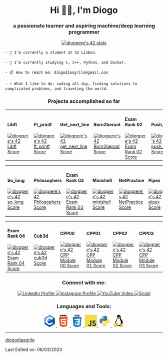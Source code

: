 <h1 align="center">Hi 👋🏽, I'm Diogo <!-- <img height="100" src="https://emoji.gg/assets/emoji/7841_EeveeVibe.gif"> --> </h1>
<h3 align="center">a passionate learner and aspiring machine/deep learning programmer</h3>

<div align="center">
    <a href="https://github.com/JaeSeoKim/badge42">
        <img src="https://badge42.vercel.app/api/v2/clje6kj09004408moe7dytvgi/stats?cursusId=21&coalitionId=112" alt="diogpere's 42 stats" />
    </a>
</div>

<div align="left">
    
    - 🔭 I’m currently a student at 42 Lisbon.
    
    - 🌱 I’m currently studying C, C++, Python, and Docker.
    
    - 📫 How to reach me: diogodiasgrilo@gmail.com
    
    - ⚡ What I like to do: coding all day, finding solutions to complicated problems, and traveling the world.
    
</div>

<h3 align="center">Projects accomplished so far</h3>

<table style="width:100%">
  <tr>
    <td>
      <h4 align="left">Libft</h4>
      <a href="https://github.com/diogodiasgrilo/Libft_42">
        <img src="https://badge42.vercel.app/api/v2/clje6kj09004408moe7dytvgi/project/3062416" alt="diogpere's 42 Libft Score" />
      </a>
    </td>
    <td>
      <h4 align="left">Ft_printf</h4>
      <a href="https://github.com/JaeSeoKim/badge42">
        <img src="https://badge42.vercel.app/api/v2/clje6kj09004408moe7dytvgi/project/3064714" alt="diogpere's 42 ft_printf Score" />
      </a>
    </td>
    <td>
      <h4 align="left">Get_next_line</h4>
        <a href="https://github.com/JaeSeoKim/badge42"><img src="https://badge42.vercel.app/api/v2/clje6kj09004408moe7dytvgi/project/3065656"                 alt="diogpere's 42 get_next_line Score" /></a>
    </td>
    <td>
      <h4 align="left">Born2beroot</h4>
        <a href="https://github.com/JaeSeoKim/badge42"><img src="https://badge42.vercel.app/api/v2/clje6kj09004408moe7dytvgi/project/3070473"                 alt="diogpere's 42 Born2beroot Score" /></a>
    </td>
    <td>
      <h4 align="left">Exam Rank 02</h4>
        <a href="https://github.com/JaeSeoKim/badge42"><img src="https://badge42.vercel.app/api/v2/clje6kj09004408moe7dytvgi/project/3071105"                 alt="diogpere's 42 Exam Rank 02 Score" /></a>
    </td>
    <td>
      <h4 align="left">Push_swap</h4>
        <a href="https://github.com/JaeSeoKim/badge42"><img src="https://badge42.vercel.app/api/v2/clje6kj09004408moe7dytvgi/project/3074867"                 alt="diogpere's 42 push_swap Score" /></a>
    </td>
  </tr>
</table>

<table style="width:100%">
    <tr>
        <td>
            <h4 align="left">So_long</h4>
            <a href="https://github.com/JaeSeoKim/badge42"><img src="https://badge42.vercel.app/api/v2/clje6kj09004408moe7dytvgi/project/3085312"                 alt="diogpere's 42 so_long Score" /></a>
        </td>
        <td>
            <h4 align="left">Philosophers</h4>
            <a href="https://github.com/JaeSeoKim/badge42"><img src="https://badge42.vercel.app/api/v2/clje6kj09004408moe7dytvgi/project/3092068"                 alt="diogpere's 42 Philosophers Score" /></a>
        </td>
        <td>
            <h4 align="left">Exam Rank 03</h4>
            <a href="https://github.com/JaeSeoKim/badge42"><img src="https://badge42.vercel.app/api/v2/clje6kj09004408moe7dytvgi/project/3094452"                 alt="diogpere's 42 Exam Rank 03 Score" /></a>
        </td>
        <td>
            <h4 align="left">Minishell</h4>
            <a href="https://github.com/JaeSeoKim/badge42"><img src="https://badge42.vercel.app/api/v2/clje6kj09004408moe7dytvgi/project/3106281"                 alt="diogpere's 42 minishell Score" /></a>
        </td>
        <td>
            <h4 align="left">NetPractice</h4>
            <a href="https://github.com/JaeSeoKim/badge42"><img src="https://badge42.vercel.app/api/v2/clje6kj09004408moe7dytvgi/project/3112176"                 alt="diogpere's 42 NetPractice Score" /></a>
        </td>
        <td>
            <h4 align="left">Pipex</h4>
            <a href="https://github.com/JaeSeoKim/badge42"><img src="https://badge42.vercel.app/api/v2/clje6kj09004408moe7dytvgi/project/3082715"                 alt="diogpere's 42 pipex Score" /></a>
        </td>
    </tr>
</table>

<table style="width:100%">
    <tr>
        <td>
            <h4 align="left">Exam Rank 04</h4>
            <a href="https://github.com/JaeSeoKim/badge42"><img src="https://badge42.vercel.app/api/v2/clje6kj09004408moe7dytvgi/project/3112221"                 alt="diogpere's 42 Exam Rank 04 Score" /></a>
        </td>
        <td>
            <h4 align="left">Cub3d</h4>
            <a href="https://github.com/JaeSeoKim/badge42"><img src="https://badge42.vercel.app/api/v2/clje6kj09004408moe7dytvgi/project/3131153"                 alt="diogpere's 42 cub3d Score" /></a>
        </td>
        <td>
            <h4 align="left">CPP00</h4>
            <a href="https://github.com/JaeSeoKim/badge42"><img src="https://badge42.vercel.app/api/v2/clje6kj09004408moe7dytvgi/project/3134393"                 alt="diogpere's 42 CPP Module 00 Score" /></a>
        </td>
        <td>
            <h4 align="left">CPP01</h4>
            <a href="https://github.com/JaeSeoKim/badge42"><img src="https://badge42.vercel.app/api/v2/clje6kj09004408moe7dytvgi/project/3135034"                 alt="diogpere's 42 CPP Module 01 Score" /></a>
        </td>
        <td>
            <h4 align="left">CPP02</h4>
            <a href="https://github.com/JaeSeoKim/badge42"><img src="https://badge42.vercel.app/api/v2/clje6kj09004408moe7dytvgi/project/3138178"                 alt="diogpere's 42 CPP Module 02 Score" /></a>
        </td>
        <td>
            <h4 align="left">CPP03</h4>
            <a href="https://github.com/JaeSeoKim/badge42"><img src="https://badge42.vercel.app/api/v2/clje6kj09004408moe7dytvgi/project/3138579"                 alt="diogpere's 42 CPP Module 03 Score" /></a>
        </td>
    </tr>
</table>

<h3 align="center">Connect with me:</h3>
<div align="center">
  <a href="https://www.linkedin.com/in/diogo-dias-b838231a4/" onclick="window.open(this.href,'_blank'); return false;">
    <img src="https://img.shields.io/badge/LinkedIn-0077B5?style=for-the-badge&logo=linkedin&logoColor=white" alt="LinkedIn Profile" />
  </a>
  <a href="https://www.instagram.com/made2travel/" onclick="window.open(this.href,'_blank'); return false;">
    <img src="https://img.shields.io/badge/Instagram-E4405F?style=for-the-badge&logo=instagram&logoColor=white" alt="Instagram Profile" />
  </a>
  <a href="https://www.youtube.com/watch?v=m4Na3_iDsKA" onclick="window.open(this.href,'_blank'); return false;">
    <img src="https://img.shields.io/badge/YouTube-FF0000?style=for-the-badge&logo=youtube&logoColor=white" alt="YouTube Video" />
  </a>
  <!--
  <a href="https://twitter.com/brantlauro" onclick="window.open(this.href,'_blank'); return false;">
    <img src="https://img.shields.io/badge/Twitter-1DA1F2?style=for-the-badge&logo=twitter&logoColor=white" alt="Twitter Profile" />
  </a>
  -->
  <a href="mailto:produtor.diogodiasgrilo@gmail.com" onclick="window.open(this.href,'_blank'); return false;">
    <img src="https://img.shields.io/badge/Gmail-D14836?style=for-the-badge&logo=gmail&logoColor=white" alt="Email" />
  </a>
</div>

<h3 align="center">Languages and Tools:</h3>

<p align="center"> 
  <a href="https://www.linux.org/" target="_blank"> 
    <img src="https://raw.githubusercontent.com/devicons/devicon/master/icons/c/c-original.svg" alt="c" width="40" height="40"/> 
  </a> 
  <a href="https://www.w3.org/html/" target="_blank"> 
    <img src="https://raw.githubusercontent.com/devicons/devicon/master/icons/html5/html5-original-wordmark.svg" alt="html5" width="40" height="40"/> 
  </a>
  <a href="https://www.w3schools.com/css/" target="_blank"> 
    <img src="https://raw.githubusercontent.com/devicons/devicon/master/icons/css3/css3-original-wordmark.svg" alt="css3" width="40" height="40"/> 
  </a>  
  <a href="https://developer.mozilla.org/en-US/docs/Web/JavaScript" target="_blank"> 
    <img src="https://raw.githubusercontent.com/devicons/devicon/master/icons/javascript/javascript-original.svg" alt="javascript" width="40" height="40"/> 
  </a>
  <a href="https://www.python.org" target="_blank"> 
    <img src="https://raw.githubusercontent.com/devicons/devicon/master/icons/python/python-original.svg" alt="python" width="40" height="40"/> 
  </a> 
  <a href="https://www.linux.org/" target="_blank"> 
    <img src="https://raw.githubusercontent.com/devicons/devicon/master/icons/linux/linux-original.svg" alt="linux" width="40" height="40"/> 
  </a> 
</p>

------

[diogodiasgrilo](https://github.com/diogodiasgrilo)

Last Edited on: 06/03/2023
